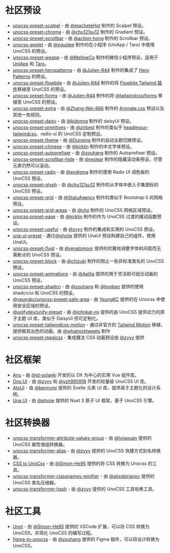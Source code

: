 # 社区预设

- [unocss-preset-scalpel](https://github.com/macheteHot/unocss-preset-scalpel) - 由 [@macheteHot](https://github.com/macheteHot/) 制作的 Scalpel 预设。
- [unocss-preset-chroma](https://github.com/chu121su12/unocss-preset-chroma) - 由 [@chu121su12](https://github.com/chu121su12) 制作的 Gradient 预设。
- [unocss-preset-scrollbar](https://github.com/action-hong/unocss-preset-scrollbar) - 由 [@action-hong](https://github.com/action-hong) 制作的 Scrollbar 预设。
- [unocss-applet](https://github.com/unocss-applet/unocss-applet) - 由 [@zguolee](https://github.com/zguolee) 制作的在小程序 (UniApp / Taro) 中使用 UnoCSS 的预设。
- [unocss-preset-weapp](https://github.com/MellowCo/unocss-preset-weapp) - 由 [@MellowCo](https://github.com/MellowCo) 制作的微信小程序预设，适用于 [UniApp](https://uniapp.dcloud.io) 和 [Taro](https://taro-docs.jd.com/taro/docs)。
- [unocss-preset-heropatterns](https://github.com/Julien-R44/unocss-preset-heropatterns) - 由 [@Julien-R44](https://github.com/Julien-R44) 制作的集成了 [Hero Patterns](https://heropatterns.com/) 的预设。
- [unocss-preset-flowbite](https://github.com/Julien-R44/unocss-preset-flowbite) - 由 [@Julien-R44](https://github.com/Julien-R44) 制作的将 [Flowbite Tailwind 插件](https://github.com/themesberg/flowbite)移植至 UnoCSS 的预设。
- [unocss-preset-forms](https://github.com/Julien-R44/unocss-preset-forms) - 由 [@Julien-R44](https://github.com/Julien-R44) 制作的将 [@tailwindcss/forms](https://github.com/tailwindlabs/tailwindcss-forms) 移植至 UnoCSS 的预设。
- [unocss-preset-extra](https://github.com/MoomFE/unocss-preset-extra) - 由 [@Zhang-Wei-666](https://github.com/Zhang-Wei-666) 制作的 [Animate.css](https://animate.style) 预设以及其他一些规则。
- [unocss-preset-daisy](https://github.com/kidonng/unocss-preset-daisy) - 由 [@kidonng](https://github.com/kidonng) 制作的 daisyUI 预设。
- [unocss-preset-primitives](https://github.com/zirbest/unocss-preset-primitives) - 由 [@zirbest](https://github.com/zirbest) 制作的类似于 [headlessui-tailwindcss](https://github.com/tailwindlabs/headlessui/tree/main/packages/%40headlessui-tailwindcss)、radix-ui 的 UnoCSS 定制预设。
- [unocss-preset-theme](https://github.com/Dunqing/unocss-preset-theme) - 由 [@Dunqing](https://github.com/Dunqing) 制作的自动主题切换预设。
- [unocss-preset-chinese](https://github.com/kirklin/unocss-preset-chinese) - 由 [@kirklin](https://github.com/kirklin) 制作的中文字体预设。
- [unocss-preset-autoprefixer](https://github.com/zouhangwithsweet/unocss-preset-autoprefixer) - 由 [@zouhang](https://github.com/zouhangwithsweet) 制作的 Autoprefixer 预设。
- [unocss-preset-scrollbar-hide](https://github.com/reslear/unocss-preset-scrollbar-hide) - 由 [@reslear](https://github.com/reslear) 制作的隐藏滚动条预设，尽管元素仍然可以滚动。
- [unocss-preset-radix](https://github.com/endigma/unocss-preset-radix) - 由 [@endigma](https://github.com/endigma) 制作的使用 Radix UI 调色板的 UnoCSS 预设。
- [unocss-preset-glyph](https://github.com/chu121su12/unocss-preset-glyph) - 由 [@chu121su12](https://github.com/chu121su12) 制作的从字体中嵌入子集图标的 UnoCSS 预设。
- [unocss-preset-grid](https://github.com/StatuAgency/unocss-preset-grid) - 由 [@StatuAgency](https://github.com/StatuAgency) 制作的类似于 Bootstrap 5 的网格预设。
- [unocss-preset-grid-areas](https://github.com/chz/unocss-preset-grid-areas) - 由 [@chz](https://github.com/chz) 制作的 UnoCSS 网格区域预设。
- [unocss-preset-ease](https://github.com/kirklin/unocss-preset-ease) - 由 [@kirklin](https://github.com/kirklin) 制作的作为 UnoCSS 过渡的缓动函数预设。
- [unocss-preset-useful](https://github.com/unpreset/unocss-preset-useful) - 由 [@zyyv](https://github.com/zyyv) 制作的集成和实用的 UnoCSS 预设。
- [una-ui-preset](https://unaui.com/getting-started/installation#presets-mode) - 通过[@phojie](https://github.com/phojie) 提供的 UnaUI 预设构建自己的组件，使用 UnaUI。
- [unocss-preset-fluid](https://renatomoor.github.io/unocss-preset-fluid/) - 由 [@renatomoor](https://github.com/renatomoor) 提供的优雅地调整字体和间距而无需断点的 UnoCSS 预设。
- [unocss-preset-block](https://github.com/unpreset/unocss-preset-block) - 由 [@chizuki](https://github.com/chizukicn) 制作的阻止一些非标准类名的 UnoCSS 预设。
- [unocss-preset-animations](https://unocss-preset-animations.aelita.me/) - 由 [@Aelita](https://github.com/xsjcTony) 提供的用于灵活和可组合动画的 UnoCSS 预设。
- [unocss-preset-shadcn](https://github.com/hyoban/unocss-preset-shadcn#readme) - 由 [@zouhang](https://github.com/zouhangwithsweet) 和 [@hyoban](https://github.com/hyoban) 提供的使用 shadcn/ui 和 UnoCSS 的预设。
- [@yeungkc/unocss-preset-safe-area](https://github.com/YeungKC/unocss-preset-safe-area) - 由 [YeungKC](https://github.com/YeungKC) 提供的在 Unocss 中使用安全区域的预设。
- [@unifydev/unify-preset](https://github.com/unify-ui-dev/unify-preset/blob/main/README.md) - 由 [@johnkat-mj](https://github.com/Johnkat-Mj) 提供的由 UnoCSS 提供动力的原子主题 UI 库，类似于 DaisyUI 但可定制化。
- [unocss-preset-tailwindcss-motion](https://github.com/whatnickcodes/unocss-preset-tailwindcss-motion) - 通过非官方的 [Tailwind Motion](https://rombo.co/tailwind) 移植，提供极其出色的动画，由 [@whatnicktweets](https://x.com/whatnicktweets) 制作
- [unocss-preset-magicss](https://github.com/unpreset/unocss-preset-magicss) - 集成魔法 CSS 动画预设由 [@zyyv](https://github.com/zyyv) 提供

# 社区框架

- [Anu](https://github.com/jd-solanki/anu) - 由 [@jd-solanki](https://github.com/jd-solanki) 开发的以 DX 为中心的实用 Vue 组件库。
- [Onu UI](https://github.com/onu-ui/onu-ui) - 由 [@zyyv](https://github.com/zyyv) 和 [@yzh990918](https://github.com/yzh990918) 开发的轻量级 UnoCSS UI 库。
- [AtoUI](https://github.com/bennymi/ato-ui) - 由 [@bennymi](https://github.com/bennymi) 提供的 Svelte 元素 UI 库，提供易于主题化的设计系统。
- [Una UI](https://unaui.com/) - 由 [@phojie](https://github.com/phojie) 提供的 Nuxt 3 原子 UI 框架，基于 UnoCSS 引擎。

# 社区转换器

- [unocss-transformer-attribute-values-group](https://github.com/lvjiaxuan/unocss-transformer-attribute-values-group) - 由 [@lvjiaxuan](https://github.com/lvjiaxuan) 提供的 UnoCSS 属性值组转换器。
- [unocss-transformer-alias](https://github.com/zyyv/unocss-transformer-alias) - 由 [@zyyv](https://github.com/zyyv) 提供的 UnoCSS 快捷方式别名转换器。
- [CSS to UnoCss](https://github.com/Simon-He95/transformToUnoCSS) - 由 [@Simon-He95](https://github.com/Simon-He95) 提供的将 CSS 转换为 Unocss 的工具。
- [unocss-transformer-classnames-minifier](https://github.com/alisobirjanov/unocss-transformer-classnames-minifier) - 由 [@alisobirjanov](https://github.com/alisobirjanov) 提供的 UnoCSS 类名压缩器。
- [unocss-transformer-hash](https://github.com/unpreset/unocss-transformer-hash) - 由 [@zyyv](https://github.com/zyyv) 提供的 UnoCSS 工具哈希工具。

# 社区工具

- [Unot](https://github.com/Simon-He95/unot) - 由 [@Simon-He95](https://github.com/Simon-He95) 提供的 VSCode 扩展，可以将 CSS 转换为 UnoCSS，并简化 UnoCSS 的编写过程。
- [figma-to-unocss](https://github.com/zouhangwithsweet/figma-to-unocss) - 由 [@zouhang](https://github.com/zouhangwithsweet) 提供的 Figma 插件，可以将设计转换为 UnoCSS。
